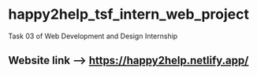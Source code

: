 # happy2help_tsf_intern_web_project
Task 03 of Web Development and Design Internship

## Website link --> https://happy2help.netlify.app/
